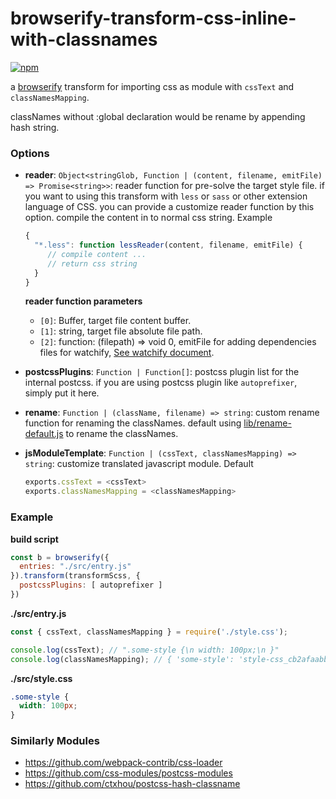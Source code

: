 # browserify-transform-css-inline-with-classnames

[![npm](https://nodei.co/npm/browserify-transform-css-inline-with-classnames.png?downloads=true&downloadRank=true&stars=true)](https://www.npmjs.com/package/browserify-transform-css-inline-with-classnames)

a [browserify](https://github.com/browserify/browserify) transform for importing css as module with `cssText` and `classNamesMapping`.

classNames without :global declaration would be rename by appending hash string.

### Options

- **reader**: `Object<stringGlob, Function | (content, filename, emitFile) => Promise<string>>`:
    reader function for pre-solve the target style file. if you want to using this transform with `less` or `sass` or other extension language of CSS. you can provide a customize reader function by this option. compile the content in to normal css string. Example
    ```javascript
    {
      "*.less": function lessReader(content, filename, emitFile) {
         // compile content ...
         // return css string
      }
    }
    ```

    **reader function parameters**
    - `[0]`: Buffer, target file content buffer.
    - `[1]`: string, target file absolute file path.
    - `[2]`: function: (filepath) => void 0, emitFile for adding dependencies files for watchify, [See watchify document](https://github.com/browserify/watchify#working-with-browserify-transforms).

- **postcssPlugins**: `Function | Function[]`:
    postcss plugin list for the internal postcss. if you are using postcss plugin like `autoprefixer`, simply put it here.

- **rename**: `Function | (className, filename) => string`:
    custom rename function for renaming the classNames. default using [lib/rename-default.js](lib/rename-default.js) to rename the classNames.

- **jsModuleTemplate**: `Function | (cssText, classNamesMapping) => string`: customize translated javascript module. Default
    ```javascript
    exports.cssText = <cssText>
    exports.classNamesMapping = <classNamesMapping>
    ```

### Example

**build script**
```javascript
const b = browserify({
  entries: "./src/entry.js"
}).transform(transformScss, {
  postcssPlugins: [ autoprefixer ]
})
```

**./src/entry.js**
```javascript
const { cssText, classNamesMapping } = require('./style.css');

console.log(cssText); // ".some-style {\n width: 100px;\n }"
console.log(classNamesMapping); // { 'some-style': 'style-css_cb2afaabb_some-style' }
```

**./src/style.css**
```css
.some-style {
  width: 100px;
}
```

### Similarly Modules

- https://github.com/webpack-contrib/css-loader
- https://github.com/css-modules/postcss-modules
- https://github.com/ctxhou/postcss-hash-classname